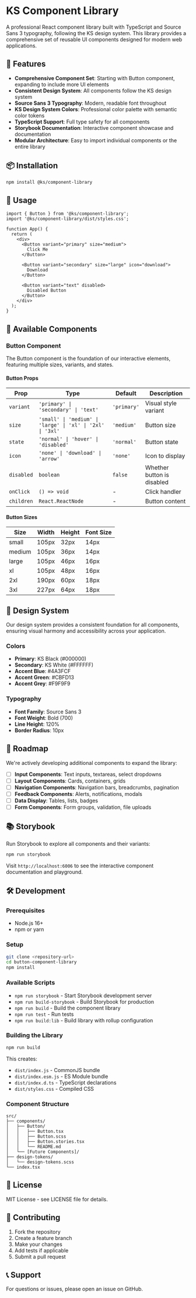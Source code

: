 # KS Component Library

A professional React component library built with TypeScript and Source Sans 3 typography, following the KS design system. This library provides a comprehensive set of reusable UI components designed for modern web applications.

## 🎨 Features

- **Comprehensive Component Set**: Starting with Button component, expanding to include more UI elements
- **Consistent Design System**: All components follow the KS design system
- **Source Sans 3 Typography**: Modern, readable font throughout
- **KS Design System Colors**: Professional color palette with semantic color tokens
- **TypeScript Support**: Full type safety for all components
- **Storybook Documentation**: Interactive component showcase and documentation
- **Modular Architecture**: Easy to import individual components or the entire library

## 📦 Installation

```bash
npm install @ks/component-library
```

## 🚀 Usage

```tsx
import { Button } from '@ks/component-library';
import '@ks/component-library/dist/styles.css';

function App() {
  return (
    <div>
      <Button variant="primary" size="medium">
        Click Me
      </Button>
      
      <Button variant="secondary" size="large" icon="download">
        Download
      </Button>
      
      <Button variant="text" disabled>
        Disabled Button
      </Button>
    </div>
  );
}
```

## 🧩 Available Components

### Button Component

The Button component is the foundation of our interactive elements, featuring multiple sizes, variants, and states.

#### Button Props

| Prop | Type | Default | Description |
|------|------|---------|-------------|
| `variant` | `'primary' \| 'secondary' \| 'text'` | `'primary'` | Visual style variant |
| `size` | `'small' \| 'medium' \| 'large' \| 'xl' \| '2xl' \| '3xl'` | `'medium'` | Button size |
| `state` | `'normal' \| 'hover' \| 'disabled'` | `'normal'` | Button state |
| `icon` | `'none' \| 'download' \| 'arrow'` | `'none'` | Icon to display |
| `disabled` | `boolean` | `false` | Whether button is disabled |
| `onClick` | `() => void` | - | Click handler |
| `children` | `React.ReactNode` | - | Button content |

#### Button Sizes

| Size | Width | Height | Font Size |
|------|-------|--------|-----------|
| small | 105px | 32px | 14px |
| medium | 105px | 36px | 14px |
| large | 105px | 46px | 16px |
| xl | 105px | 48px | 16px |
| 2xl | 190px | 60px | 18px |
| 3xl | 227px | 64px | 18px |

## 🎨 Design System

Our design system provides a consistent foundation for all components, ensuring visual harmony and accessibility across your application.

### Colors
- **Primary**: KS Black (#000000)
- **Secondary**: KS White (#FFFFFF)
- **Accent Blue**: #4A3FCF
- **Accent Green**: #CBFD13
- **Accent Grey**: #F9F9F9

### Typography
- **Font Family**: Source Sans 3
- **Font Weight**: Bold (700)
- **Line Height**: 120%
- **Border Radius**: 10px

## 🚀 Roadmap

We're actively developing additional components to expand the library:

- [ ] **Input Components**: Text inputs, textareas, select dropdowns
- [ ] **Layout Components**: Cards, containers, grids
- [ ] **Navigation Components**: Navigation bars, breadcrumbs, pagination
- [ ] **Feedback Components**: Alerts, notifications, modals
- [ ] **Data Display**: Tables, lists, badges
- [ ] **Form Components**: Form groups, validation, file uploads

## 📚 Storybook

Run Storybook to explore all components and their variants:

```bash
npm run storybook
```

Visit `http://localhost:6006` to see the interactive component documentation and playground.

## 🛠️ Development

### Prerequisites
- Node.js 16+
- npm or yarn

### Setup
```bash
git clone <repository-url>
cd button-component-library
npm install
```

### Available Scripts
- `npm run storybook` - Start Storybook development server
- `npm run build-storybook` - Build Storybook for production
- `npm run build` - Build the component library
- `npm run test` - Run tests
- `npm run build:lib` - Build library with rollup configuration

### Building the Library
```bash
npm run build
```

This creates:
- `dist/index.js` - CommonJS bundle
- `dist/index.esm.js` - ES Module bundle
- `dist/index.d.ts` - TypeScript declarations
- `dist/styles.css` - Compiled CSS

### Component Structure
```
src/
├── components/
│   ├── Button/
│   │   ├── Button.tsx
│   │   ├── Button.scss
│   │   ├── Button.stories.tsx
│   │   └── README.md
│   └── [Future Components]/
├── design-tokens/
│   └── design-tokens.scss
└── index.tsx
```

## 📄 License

MIT License - see LICENSE file for details.

## 🤝 Contributing

1. Fork the repository
2. Create a feature branch
3. Make your changes
4. Add tests if applicable
5. Submit a pull request

## 📞 Support

For questions or issues, please open an issue on GitHub.
